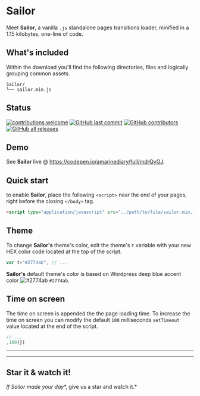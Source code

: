 # Sailor

Meet **Sailor**, a vanilla `.js` standalone pages transitions loader, minified in a 1.15 kilobytes, one-line of code.

## What's included

Within the download you'll find the following directories, files and logically grouping common assets.

```
Sailor/
└── sailor.min.js
```

## Status

[![contributions welcome](https://img.shields.io/badge/contributions-welcome-brightgreen.svg?style=flat)](https://github.com/amarinediary/Sailor/issues)
[![GitHub last commit](https://img.shields.io/github/last-commit/amarinediary/sailor)](https://github.com/amarinediary/Sailor/graphs/commit-activity)
[![GitHub contributors](https://img.shields.io/github/contributors/amarinediary/sailor)](https://github.com/amarinediary/Sailor/graphs/contributors)
[![GitHub all releases](https://img.shields.io/github/downloads/amarinediary/sailor/total)](#!)

## Demo

See **Sailor** live @ https://codepen.io/amarinediary/full/mdrQvGJ.

## Quick start

to enable **Sailor**, place the following `<script>` near the end of your pages, right before the closing `</body>` tag.

```html
<script type="application/javascript" src="../path/to/file/sailor.min.js"></script>
```

## Theme

To change **Sailor's** theme's color, edit the theme's ` t ` variable with your new HEX color code located at the top of the script.

```js
var t="#2774ab", // ...
```

**Sailor's** default theme's color is based on Wordpress deep blue accent color ![#2774ab](https://via.placeholder.com/15/2774ab/000000?text=+) `#2774ab`.

## Time on screen

The time on screen is appended the the page loading time. To increase the time on screen you can modify the default `100` milliseconds `setTimeout` value located at the end of the script.
```js
// ...
,100)})
```

___
___
## Star it & watch it! 

*If Sailor made your day**, give us a star and watch it.*

[1]: https://github.com/amarinediary/Sailor/blob/main/README.md

